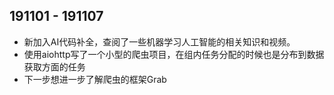 ## 191101 - 191107
* 新加入AI代码补全，查阅了一些机器学习人工智能的相关知识和视频。
* 使用aiohttp写了一个小型的爬虫项目，在组内任务分配的时候也是分布到数据获取方面的任务
* 下一步想进一步了解爬虫的框架Grab
